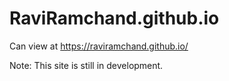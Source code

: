 # RaviRamchand.github.io

Can view at https://raviramchand.github.io/ 

Note: This site is still in development. 

